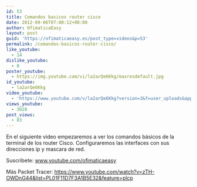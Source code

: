 ```yaml
---
id: 53
title: Comandos basicos router cisco
date: 2012-09-06T07:00:12+00:00
author: OfimaticaEasy
layout: post
guid: 'https://ofimaticaeasy.es/post_type=videos&p=53'
permalink: /comandos-basicos-router-cisco/
like_youtube:
  - 14
dislike_youtube:
  - 0
poster_youtube:
  - https://img.youtube.com/vi/la2arQe6Kkg/maxresdefault.jpg
id_youtube:
  - la2arQe6Kkg
video_youtube:
  - 'https://www.youtube.com/v/la2arQe6Kkg?version=3&f=user_uploads&app=youtube_gdata'
views_youtube:
  - 3028
post_views:
  - 83
---
```

En el siguiente video empezaremos a ver los comandos básicos de la terminal de los router Cisco. Configuraremos las interfaces con sus direcciones ip y mascara de red.

Suscribete: www.youtube.com/ofimaticaeasy
  
Más Packet Tracer: https://www.youtube.com/watch?v=zTH-OWDnG44&list=PL01F11D7F3A1B5E32&feature=plcp